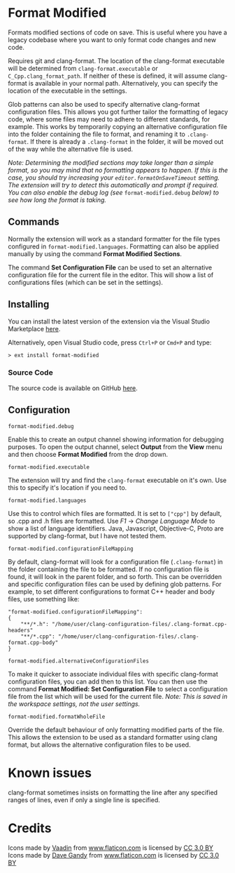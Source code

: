 # Format Modified

Formats modified sections of code on save. This is useful where you have a legacy codebase where you want to only format code changes and new code.

Requires git and clang-format. The location of the clang-format executable will be determined from `clang-format.executable` or `C_Cpp.clang_format_path`. If neither of these is defined, it will assume clang-format is available in your normal path. Alternatively, you can specify the location of the executable in the settings.

Glob patterns can also be used to specify alternative clang-format configuration files. This allows you got further tailor the formatting of legacy code, where some files may need to adhere to different standards, for example. This works by temporarily copying an alternative configuration file into the folder containing the file to format, and renaming it to `.clang-format`. If there is already a `.clang-format` in the folder, it will be moved out of the way while the alternative file is used.

*Note: Determining the modified sections may take longer than a simple format, so you may mind that no formatting appears to happen. If this is the case, you should try increasing your `editor.formatOnSaveTimeout` setting. The extension will try to detect this automatically and prompt if required. You can also enable the debug log (see* `format-modified.debug` *below) to see how long the format is taking.*

## Commands

Normally the extension will work as a standard formatter for the file types configured in `format-modified.languages`. Formatting can also be applied manually by using the command **Format Modified Sections**.

The command **Set Configuration File** can be used to set an alternative configuration file for the current file in the editor. This will show a list of configurations files (which can be set in the settings).

## Installing

You can install the latest version of the extension via the Visual Studio Marketplace [here](https://marketplace.visualstudio.com/items?itemName=Gruntfuggly.format-modified).

Alternatively, open Visual Studio code, press `Ctrl+P` or `Cmd+P` and type:

    > ext install format-modified

### Source Code

The source code is available on GitHub [here](https://github.com/Gruntfuggly/format-modified).

## Configuration

`format-modified.debug`

Enable this to create an output channel showing information for debugging purposes. To open the output channel, select **Output** from the **View** menu and then choose **Format Modified** from the drop down.

`format-modified.executable`

The extension will try and find the `clang-format` executable on it's own. Use this to specify it's location if you need to.

`format-modified.languages`

Use this to control which files are formatted. It is set to `["cpp"]` by default, so .cpp and .h files are formatted. Use *F1* -> *Change Language Mode* to show a list of language identifiers. Java, Javascript, Objective-C, Proto are supported by clang-format, but I have not tested them.

`format-modified.configurationFileMapping`

By default, clang-format will look for a configuration file (`.clang-format`) in the folder containing the file to be formatted. If no configuration file is found, it will look in the parent folder, and so forth. This can be overridden and specific configuration files can be used by defining glob patterns. For example, to set different configurations to format C++ header and body files, use something like:
```
"format-modified.configurationFileMapping":
{
    "**/*.h": "/home/user/clang-configuration-files/.clang-format.cpp-headers"
    "**/*.cpp": "/home/user/clang-configuration-files/.clang-format.cpp-body"
}
```

`format-modified.alternativeConfigurationFiles`

To make it quicker to associate individual files with specific clang-format configuration files, you can add then to this list. You can then use the command **Format Modified: Set Configuration File** to select a configuration file from the list which will be used for the current file. *Note: This is saved in the workspace settings, not the user settings.*

`format-modified.formatWholeFile`

Override the default behaviour of only formatting modified parts of the file. This allows the extension to be used as a standard formatter using clang format, but allows the alternative configuration files to be used.

# Known issues

clang-format sometimes insists on formatting the line after any specified ranges of lines, even if only a single line is specified.

# Credits

<div>Icons made by <a href="https://www.flaticon.com/authors/vaadin" title="Vaadin">Vaadin</a> from <a href="https://www.flaticon.com/" title="Flaticon">www.flaticon.com</a> is licensed by <a href="http://creativecommons.org/licenses/by/3.0/" title="Creative Commons BY 3.0" target="_blank">CC 3.0 BY</a></div>

<div>Icons made by <a href="https://www.flaticon.com/authors/dave-gandy" title="Dave Gandy">Dave Gandy</a> from <a href="https://www.flaticon.com/" title="Flaticon">www.flaticon.com</a> is licensed by <a href="http://creativecommons.org/licenses/by/3.0/" title="Creative Commons BY 3.0" target="_blank">CC 3.0 BY</a></div>